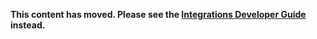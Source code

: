 **This content has moved. Please see the [Integrations Developer Guide](https://www.elastic.co/guide/en/integrations-developer/current/testing-and-validation.html) instead.**
